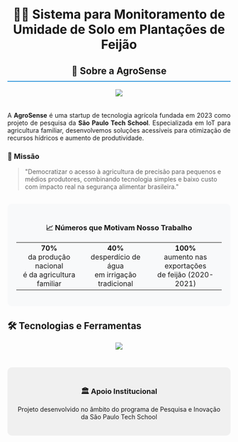 <h1 align="center">🌱💧 Sistema para Monitoramento de Umidade de Solo em Plantações de Feijão</h1>


<h2 align="center" style="border-bottom: 2px solid #3498db; padding-bottom: 10px;">🏢 Sobre a AgroSense</h2>

<div align="center">
  <img src="https://github.com/user-attachments/assets/a853a316-2c97-4a9b-9675-851323a96bba"  style="margin-bottom: 20px;">
</div>

<p align="justify">
  A <strong>AgroSense</strong> é uma startup de tecnologia agrícola fundada em 2023 como projeto de pesquisa da <strong>São Paulo Tech School</strong>. Especializada em IoT para agricultura familiar, desenvolvemos soluções acessíveis para otimização de recursos hídricos e aumento de produtividade.
</p>

<h3>📜 Missão</h3>
<blockquote>
  "Democratizar o acesso à agricultura de precisão para pequenos e médios produtores, combinando tecnologia simples e baixo custo com impacto real na segurança alimentar brasileira."
</blockquote>


<div align="center" style="margin: 30px 0; background: #f8f9fa; padding: 20px; border-radius: 10px;">
  <h3>📈 Números que Motivam Nosso Trabalho</h3>
  <table>
    <tr>
      <td align="center">
        <strong>70%</strong><br>
        da produção nacional<br>é da agricultura familiar
      </td>
      <td align="center">
        <strong>40%</strong><br>
        desperdício de água<br>em irrigação tradicional
      </td>
      <td align="center">
        <strong>100%</strong><br>
        aumento nas exportações<br>de feijão (2020-2021)
      </td>
    </tr>
  </table>
</div>


<h2>🛠 Tecnologias e Ferramentas</h2>
<p align="center">
  <a href="https://skillicons.dev">
    <img src="https://skillicons.dev/icons?i=git,vscode,nodejs,html,css,js,c,arduino,linux,discord" />
  </a>
</p>



<!-- Rodapé Institucional -->
<div align="center" style="margin-top: 40px; padding: 20px; background: #f0f0f0; border-radius: 10px;">
  <h3>🏛️ Apoio Institucional</h3>
 
  <p>
    Projeto desenvolvido no âmbito do programa de Pesquisa e Inovação da São Paulo Tech School<br>
   
  </p>
</div>
